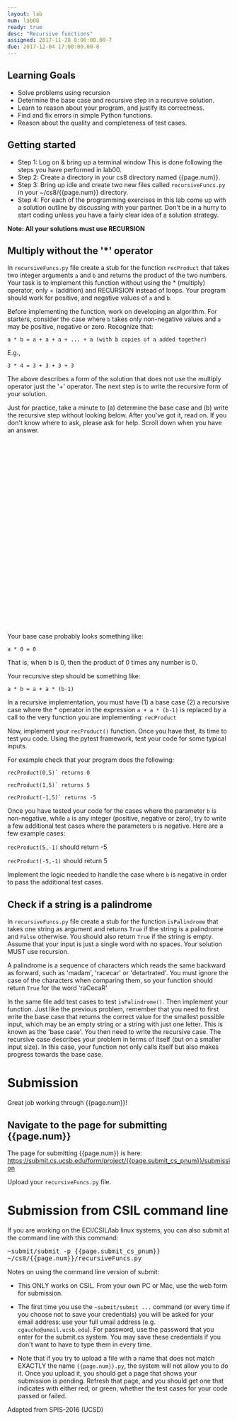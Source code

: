 ```yaml
---
layout: lab
num: lab08
ready: true
desc: "Recursive functions"
assigned: 2017-11-28 8:00:00.00-7
due: 2017-12-04 17:00:00.00-8
---
```


## Learning Goals
* Solve problems using recursion
* Determine the base case and recursive step in a recursive solution.
* Learn to reason about your program, and justify its correctness.
* Find and fix errors in simple Python functions.
* Reason about the quality and completeness of test cases.

## Getting started

* Step 1: Log on & bring up a terminal window
This is done following the steps you have performed in lab00.
* Step 2: Create a directory in your cs8 directory named {{page.num}}.
* Step 3: Bring up idle and create two new files called `recursiveFuncs.py` in your ~/cs8/{{page.num}} directory.
* Step 4: For each of the programming exercises in this lab come up with a solution outline by discussing with your partner. Don't be in a hurry to start coding unless you have a fairly clear idea of a solution strategy.

**Note: All your solutions must use RECURSION**

## Multiply without the '*' operator

In `recursiveFuncs.py` file create a stub for the function `recProduct` that takes two integer arguments `a` and `b` and returns the product of the two numbers. Your task is to implement this function without using the * (multiply) operator, only + (addition) and RECURSION instead of loops. Your program should work for positive, and negative values of `a` and `b`.

Before implementing the function, work on developing an algorithm.
For starters, consider the case where `b` takes only non-negative values and `a` may be positive, negative or zero. Recognize that:

```
a * b = a + a + a + ... + a (with b copies of a added together)
```

E.g.,

```
3 * 4 = 3 + 3 + 3 + 3
```

The above describes a form of the solution that does not use the multiply operator just the '+' operator. The next step is to write the recursive form of your solution.

Just for practice, take a minute to (a) determine the base case and (b) write the recursive step without looking below.  After you've got it, read on. If you don't know where to ask, please ask for help. Scroll down when you have an answer.


<div style="margin-bottom:32em">
</div>


Your base case probably looks something like:

```
a * 0 = 0
```
That is, when b is 0, then the product of 0 times any number is 0.

Your recursive step should be something like:

```
a * b = a + a * (b-1)
```

In a recursive implementation, you must have (1) a base case (2) a recursive case where the * operator in the expression `a + a * (b-1)`
is replaced by a call to the very function you are implementing: `recProduct`

Now, implement your `recProduct()` function. Once you have that, its time to test you code. Using the pytest framework, test your code for some typical inputs.

For example check that your program does the following:

```
recProduct(0,5)` returns 0

recProduct(1,5)` returns 5

recProduct(-1,5)` returns -5
```

Once you have tested your code for the cases where the parameter `b` is non-negative, while `a` is any integer (positive, negative or zero), try to write a few additional test cases where the parameters `b` is negative. Here are a few example cases:

`recProduct(5,-1)` should return -5

`recProduct(-5,-1)` should return 5

Implement the logic needed to handle the case where `b` is negative in order to pass the additional test cases.

## Check if a string is a palindrome  
In `recursiveFuncs.py` file create a stub for the function `isPalindrome` that takes one string as argument and returns `True` if the string is a palindrome and `False` otherwise. You should also return `True` if the string is empty. Assume that your input is just a single word with no spaces. Your solution MUST use recursion.

A palindrome is a sequence of characters which reads the same backward as forward, such as 'madam', 'racecar' or 'detartrated'.  You must ignore the case of the characters when comparing them, so your function should return `True` for the word 'raCecaR'

In the same file add test cases to test `isPalindrome()`. Then implement your function.  Just like the previous problem, remember that you need to first write the base case that returns the correct value for the smallest possible input, which may be an empty string or a string with just one letter. This is known as the 'base case'. You then need to write the recursive case. The recursive case describes your problem in terms of itself (but on a smaller input size). In this case, your function not only calls itself but also makes progress towards the base case.



# Submission

Great job working through {{page.num}}!

## Navigate to the page for submitting {{page.num}}

The page for submitting {{page.num}} is here: <https://submit.cs.ucsb.edu/form/project/{{page.submit_cs_pnum}}/submission>

Upload your `recursiveFuncs.py` file.

# Submission from CSIL command line

If you are working on the ECI/CSIL/lab linux systems, you can also submit at the command line with this command:

<tt>~submit/submit -p {{page.submit_cs_pnum}} ~/cs8/{{page.num}}/recursiveFuncs.py</tt>

Notes on using the command line version of submit:

* This ONLY works on CSIL.  From your own PC or Mac, use the web form for submission.

* The first time you use the `~submit/submit ...` command (or every time if you choose not to save your credentials) you will be asked for your email address: use your full umail address (e.g. `cgaucho@umail.ucsb.edu`).  For password, use the password that you enter for the submit.cs system.    You may save these credentials if you don't want to have to type them in every time.

* Note that if you try to upload a file with a name that does not match EXACTLY the name `{{page.num}}.py`, the system will not allow you to do it.   Once you upload it, you should get a page that shows your submission is pending.  Refresh that page, and you should get one that indicates with either red, or green, whether the test cases for your code passed or failed.





Adapted from SPIS-2016 (UCSD)
